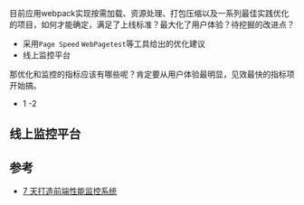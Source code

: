 目前应用webpack实现按需加载、资源处理、打包压缩以及一系列最佳实践优化的项目，如何才能确定，满足了上线标准？最大化了用户体验？待挖掘的改进点？

- 采用`Page Speed` `WebPagetest`等工具给出的优化建议
- 线上监控平台

那优化和监控的指标应该有哪些呢？肯定要从用户体验最明显，见效最快的指标项开始搞。

- 1
-2





## 线上监控平台
 








## 参考
- [7 天打造前端性能监控系统](http://fex.baidu.com/blog/2014/05/build-performance-monitor-in-7-days/)
